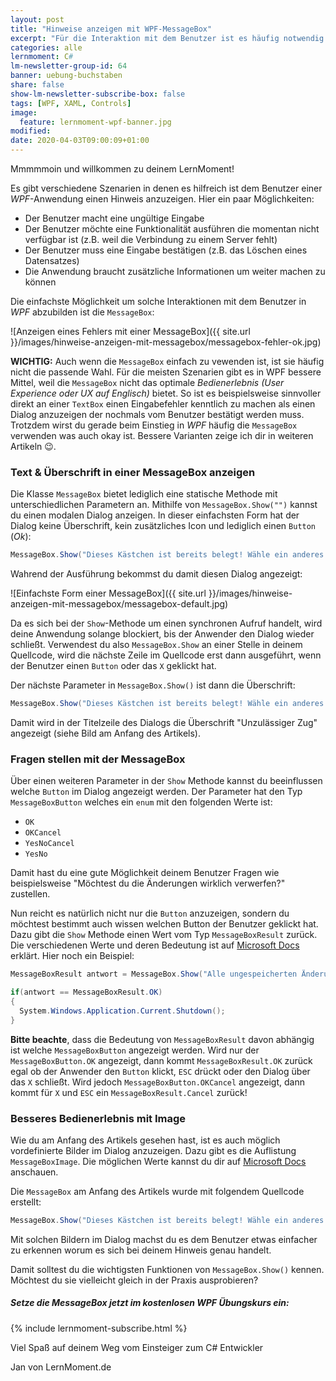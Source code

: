 ```yaml
---
layout: post
title: "Hinweise anzeigen mit WPF-MessageBox"
excerpt: "Für die Interaktion mit dem Benutzer ist es häufig notwendig in einer WPF Anwendung Hinweise anzuzeigen. Eine Möglichkeit dafür ist die MessageBox."
categories: alle
lernmoment: C#
lm-newsletter-group-id: 64
banner: uebung-buchstaben
share: false
show-lm-newsletter-subscribe-box: false
tags: [WPF, XAML, Controls]
image:
  feature: lernmoment-wpf-banner.jpg
modified:
date: 2020-04-03T09:00:09+01:00
---
```


Mmmmmoin und willkommen zu deinem LernMoment!

Es gibt verschiedene Szenarien in denen es hilfreich ist dem Benutzer einer *WPF*-Anwendung einen Hinweis anzuzeigen. Hier ein paar Möglichkeiten:

- Der Benutzer macht eine ungültige Eingabe
- Der Benutzer möchte eine Funktionalität ausführen die momentan nicht verfügbar ist (z.B. weil die Verbindung zu einem Server fehlt)
- Der Benutzer muss eine Eingabe bestätigen (z.B. das Löschen eines Datensatzes)
- Die Anwendung braucht zusätzliche Informationen um weiter machen zu können

Die einfachste Möglichkeit um solche Interaktionen mit dem Benutzer in *WPF* abzubilden ist die `MessageBox`:

![Anzeigen eines Fehlers mit einer MessageBox]({{ site.url }}/images/hinweise-anzeigen-mit-messagebox/messagebox-fehler-ok.jpg)

**WICHTIG:** Auch wenn die `MessageBox` einfach zu vewenden ist, ist sie häufig nicht die passende Wahl. Für die meisten Szenarien gibt es in WPF bessere Mittel, weil die `MessageBox` nicht das optimale *Bedienerlebnis (User Experience oder UX auf Englisch)* bietet. So ist es beispielsweise sinnvoller direkt an einer `TextBox` einen Eingabefehler kenntlich zu machen als einen Dialog anzuzeigen der nochmals vom Benutzer bestätigt werden muss. Trotzdem wirst du gerade beim Einstieg in *WPF* häufig die `MessageBox` verwenden was auch okay ist. Bessere Varianten zeige ich dir in weiteren Artikeln 😉.

### Text & Überschrift in einer MessageBox anzeigen
Die Klasse `MessageBox` bietet lediglich eine statische Methode mit unterschiedlichen Parametern an. Mithilfe von `MessageBox.Show("")` kannst du einen modalen Dialog anzeigen. In dieser einfachsten Form hat der Dialog keine Überschrift, kein zusätzliches Icon und lediglich einen `Button` (*Ok*):

```csharp
MessageBox.Show("Dieses Kästchen ist bereits belegt! Wähle ein anderes.");
```

Wahrend der Ausführung bekommst du damit diesen Dialog angezeigt:

![Einfachste Form einer MessageBox]({{ site.url }}/images/hinweise-anzeigen-mit-messagebox/messagebox-default.jpg)

Da es sich bei der `Show`-Methode um einen synchronen Aufruf handelt, wird deine Anwendung solange blockiert, bis der Anwender den Dialog wieder schließt. Verwendest du also `MessageBox.Show` an einer Stelle in deinem Quellcode, wird die nächste Zeile im Quellcode erst dann ausgeführt, wenn der Benutzer einen `Button` oder das `X` geklickt hat.

Der nächste Parameter in `MessageBox.Show()` ist dann die Überschrift:

```csharp
MessageBox.Show("Dieses Kästchen ist bereits belegt! Wähle ein anderes.", "Unzulässiger Zug");
```

Damit wird in der Titelzeile des Dialogs die Überschrift "Unzulässiger Zug" angezeigt (siehe Bild am Anfang des Artikels).

### Fragen stellen mit der MessageBox
Über einen weiteren Parameter in der `Show` Methode kannst du beeinflussen welche `Button` im Dialog angezeigt werden. Der Parameter hat den Typ `MessageBoxButton` welches ein `enum` mit den folgenden Werte ist:
- `OK`
- `OKCancel`
- `YesNoCancel`
- `YesNo`

Damit hast du eine gute Möglichkeit deinem Benutzer Fragen wie beispielsweise "Möchtest du die Änderungen wirklich verwerfen?" zustellen.

Nun reicht es natürlich nicht nur die `Button` anzuzeigen, sondern du möchtest bestimmt auch wissen welchen Button der Benutzer geklickt hat. Dazu gibt die `Show` Methode einen Wert vom Typ `MessageBoxResult` zurück. Die verschiedenen Werte und deren Bedeutung ist auf [Microsoft Docs](https://docs.microsoft.com/de-de/dotnet/api/system.windows.messageboxresult?view=netcore-3.1) erklärt.  Hier noch ein Beispiel:

```csharp
MessageBoxResult antwort = MessageBox.Show("Alle ungespeicherten Änderungen gehen verloren.", "Anwendung wirklich schießen?", MessageBoxButton.OKCancel);

if(antwort == MessageBoxResult.OK)
{
  System.Windows.Application.Current.Shutdown();
}
```

**Bitte beachte**, dass die Bedeutung von `MessageBoxResult` davon abhängig ist welche `MessageBoxButton` angezeigt werden. Wird nur der `MessageBoxButton.OK` angezeigt, dann kommt `MessageBoxResult.OK` zurück egal ob der Anwender den `Button` klickt, `ESC` drückt oder den Dialog über das `X` schließt. Wird jedoch `MessageBoxButton.OKCancel` angezeigt, dann kommt für `X` und `ESC` ein `MessageBoxResult.Cancel` zurück!

### Besseres Bedienerlebnis mit Image
Wie du am Anfang des Artikels gesehen hast, ist es auch möglich vordefinierte Bilder im Dialog anzuzeigen. Dazu gibt es die Auflistung `MessageBoxImage`. Die möglichen Werte kannst du dir auf [Microsoft Docs](https://docs.microsoft.com/de-de/dotnet/api/system.windows.messageboximage?view=netcore-3.1) anschauen.

Die `MessageBox` am Anfang des Artikels wurde mit folgendem Quellcode erstellt:

```csharp
MessageBox.Show("Dieses Kästchen ist bereits belegt! Wähle ein anderes.", "Unzulässiger Zug", MessageBoxButton.OK, MessageBoxImage.Error);
```

Mit solchen Bildern im Dialog machst du es dem Benutzer etwas einfacher zu erkennen worum es sich bei deinem Hinweis genau handelt.

Damit solltest du die wichtigsten Funktionen von `MessageBox.Show()` kennen. Möchtest du sie vielleicht gleich in der Praxis ausprobieren? 

<div class="subscribe-notice">
  <h5>Setze die MessageBox jetzt im kostenlosen WPF Übungskurs ein:</h5>
    {% include lernmoment-subscribe.html %}
</div>


Viel Spaß auf deinem Weg vom Einsteiger zum C# Entwickler

Jan von LernMoment.de
